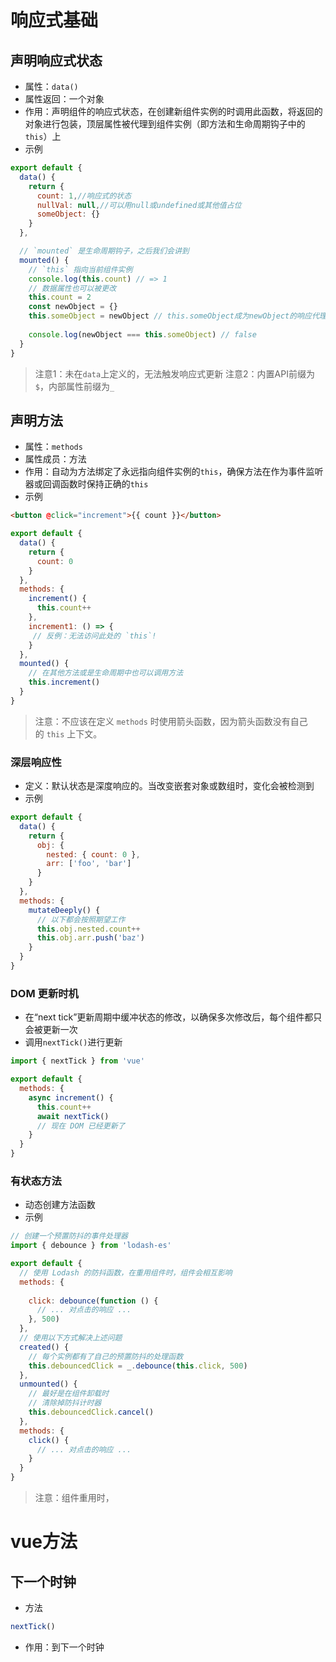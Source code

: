 # 响应式基础

## 声明响应式状态
- 属性：`data()`
- 属性返回：一个对象
- 作用：声明组件的响应式状态，在创建新组件实例的时调用此函数，将返回的对象进行包装，顶层属性被代理到组件实例（即方法和生命周期钩子中的`this`）上
- 示例
```js
export default {
  data() {
    return { 
      count: 1,//响应式的状态
      nullVal: null,//可以用null或undefined或其他值占位
      someObject: {}
    }
  },

  // `mounted` 是生命周期钩子，之后我们会讲到
  mounted() {
    // `this` 指向当前组件实例
    console.log(this.count) // => 1
    // 数据属性也可以被更改
    this.count = 2
    const newObject = {} 
    this.someObject = newObject // this.someObject成为newObject的响应代理，
    
    console.log(newObject === this.someObject) // false
  }
}
```

> 注意1：未在`data`上定义的，无法触发响应式更新
> 注意2：内置API前缀为`$`，内部属性前缀为`_`

## 声明方法
- 属性：`methods`
- 属性成员：方法
- 作用：自动为方法绑定了永远指向组件实例的`this`，确保方法在作为事件监听器或回调函数时保持正确的`this`
- 示例
```html
<button @click="increment">{{ count }}</button>
```
```js
export default {
  data() {
    return {
      count: 0
    }
  },
  methods: {
    increment() {
      this.count++
    },
    increment1: () => { 
     // 反例：无法访问此处的 `this`! 
    }
  },
  mounted() {
    // 在其他方法或是生命周期中也可以调用方法
    this.increment()
  }
}
```
> 注意：不应该在定义 `methods` 时使用箭头函数，因为箭头函数没有自己的 `this` 上下文。

### 深层响应性
- 定义：默认状态是深度响应的。当改变嵌套对象或数组时，变化会被检测到
- 示例
```js
export default {
  data() {
    return {
      obj: {
        nested: { count: 0 },
        arr: ['foo', 'bar']
      }
    }
  },
  methods: {
    mutateDeeply() {
      // 以下都会按照期望工作
      this.obj.nested.count++
      this.obj.arr.push('baz')
    }
  }
}
```

### DOM 更新时机
- 在“next tick”更新周期中缓冲状态的修改，以确保多次修改后，每个组件都只会被更新一次
- 调用`nextTick()`进行更新
```js
import { nextTick } from 'vue'

export default {
  methods: {
    async increment() {
      this.count++
      await nextTick()
      // 现在 DOM 已经更新了
    }
  }
}
```
### 有状态方法

- 动态创建方法函数
- 示例
```js
// 创建一个预置防抖的事件处理器
import { debounce } from 'lodash-es'

export default {
  // 使用 Lodash 的防抖函数，在重用组件时，组件会相互影响
  methods: {
    
    click: debounce(function () {
      // ... 对点击的响应 ...
    }, 500)
  },
  // 使用以下方式解决上述问题
  created() {
    // 每个实例都有了自己的预置防抖的处理函数
    this.debouncedClick = _.debounce(this.click, 500) 
  }, 
  unmounted() { 
    // 最好是在组件卸载时 
    // 清除掉防抖计时器 
    this.debouncedClick.cancel()
  }, 
  methods: {
    click() { 
      // ... 对点击的响应 ... 
    } 
  }
}
```
> 注意：组件重用时，

# vue方法

## 下一个时钟
- 方法
```js
nextTick()
```
- 作用：到下一个时钟
